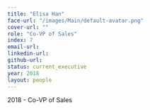 ```yaml
---
title: "Elisa Han"
face-url: "/images/Main/default-avatar.png"
cover-url: ""
role: "Co-VP of Sales"
index: 7
email-url:
linkedin-url:
github-url:
status: current_executive
year: 2018
layout: people
---
```

2018 - Co-VP of Sales
